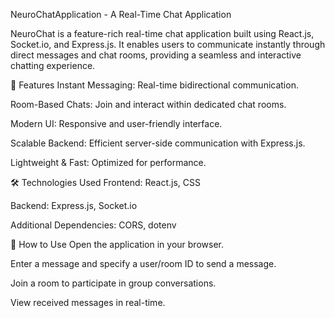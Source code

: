 NeuroChatApplication - A Real-Time Chat Application

NeuroChat is a feature-rich real-time chat application built using React.js, Socket.io, and Express.js. It enables users to communicate instantly through direct messages and chat rooms, providing a seamless and interactive chatting experience.

🚀 Features
Instant Messaging: Real-time bidirectional communication.

Room-Based Chats: Join and interact within dedicated chat rooms.

Modern UI: Responsive and user-friendly interface.

Scalable Backend: Efficient server-side communication with Express.js.

Lightweight & Fast: Optimized for performance.


🛠️ Technologies Used
Frontend: React.js, CSS

Backend: Express.js, Socket.io

Additional Dependencies: CORS, dotenv


📌 How to Use
Open the application in your browser.

Enter a message and specify a user/room ID to send a message.

Join a room to participate in group conversations.

View received messages in real-time.
